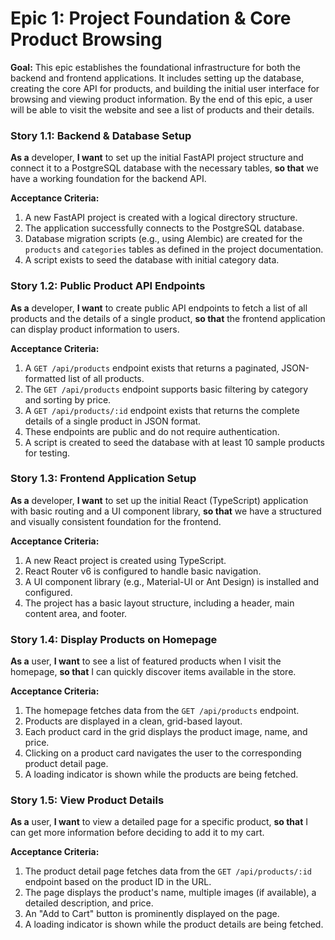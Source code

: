 # Epic 1: Project Foundation & Core Product Browsing
**Goal:** This epic establishes the foundational infrastructure for both the backend and frontend applications. It includes setting up the database, creating the core API for products, and building the initial user interface for browsing and viewing product information. By the end of this epic, a user will be able to visit the website and see a list of products and their details.

### Story 1.1: Backend & Database Setup
**As a** developer,
**I want** to set up the initial FastAPI project structure and connect it to a PostgreSQL database with the necessary tables,
**so that** we have a working foundation for the backend API.

**Acceptance Criteria:**
1.  A new FastAPI project is created with a logical directory structure.
2.  The application successfully connects to the PostgreSQL database.
3.  Database migration scripts (e.g., using Alembic) are created for the `products` and `categories` tables as defined in the project documentation.
4.  A script exists to seed the database with initial category data.

### Story 1.2: Public Product API Endpoints
**As a** developer,
**I want** to create public API endpoints to fetch a list of all products and the details of a single product,
**so that** the frontend application can display product information to users.

**Acceptance Criteria:**
1.  A `GET /api/products` endpoint exists that returns a paginated, JSON-formatted list of all products.
2.  The `GET /api/products` endpoint supports basic filtering by category and sorting by price.
3.  A `GET /api/products/:id` endpoint exists that returns the complete details of a single product in JSON format.
4.  These endpoints are public and do not require authentication.
5.  A script is created to seed the database with at least 10 sample products for testing.

### Story 1.3: Frontend Application Setup
**As a** developer,
**I want** to set up the initial React (TypeScript) application with basic routing and a UI component library,
**so that** we have a structured and visually consistent foundation for the frontend.

**Acceptance Criteria:**
1.  A new React project is created using TypeScript.
2.  React Router v6 is configured to handle basic navigation.
3.  A UI component library (e.g., Material-UI or Ant Design) is installed and configured.
4.  The project has a basic layout structure, including a header, main content area, and footer.

### Story 1.4: Display Products on Homepage
**As a** user,
**I want** to see a list of featured products when I visit the homepage,
**so that** I can quickly discover items available in the store.

**Acceptance Criteria:**
1.  The homepage fetches data from the `GET /api/products` endpoint.
2.  Products are displayed in a clean, grid-based layout.
3.  Each product card in the grid displays the product image, name, and price.
4.  Clicking on a product card navigates the user to the corresponding product detail page.
5.  A loading indicator is shown while the products are being fetched.

### Story 1.5: View Product Details
**As a** user,
**I want** to view a detailed page for a specific product,
**so that** I can get more information before deciding to add it to my cart.

**Acceptance Criteria:**
1.  The product detail page fetches data from the `GET /api/products/:id` endpoint based on the product ID in the URL.
2.  The page displays the product's name, multiple images (if available), a detailed description, and price.
3.  An "Add to Cart" button is prominently displayed on the page.
4.  A loading indicator is shown while the product details are being fetched.
